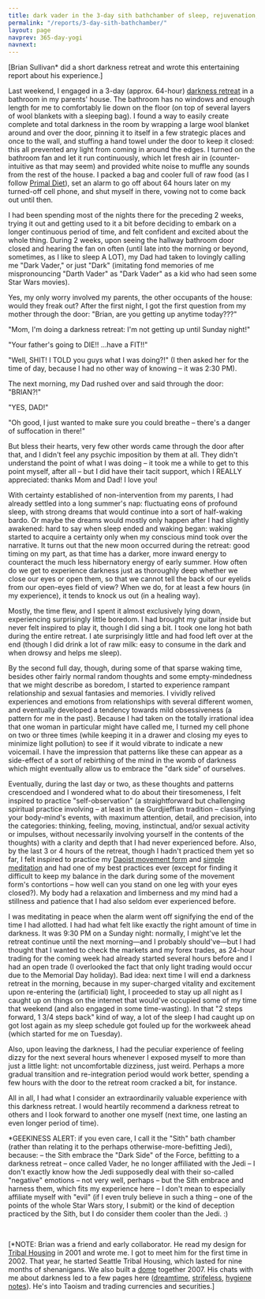 ```yaml
---
title: dark vader in the 3-day sith bathchamber of sleep, rejuvenation, and lust
permalink: "/reports/3-day-sith-bathchamber/"
layout: page
navprev: 365-day-yogi
navnext: 
---
```


[Brian Sullivan* did a short darkness retreat and wrote this entertaining report about his experience.]

Last weekend, I engaged in a 3-day (approx. 64-hour) [darkness retreat][1] in a bathroom in my parents' house. The bathroom has no windows and enough length for me to comfortably lie down on the floor (on top of several layers of wool blankets with a sleeping bag). I found a way to easily create complete and total darkness in the room by wrapping a large wool blanket around and over the door, pinning it to itself in a few strategic places and once to the wall, and stuffing a hand towel under the door to keep it closed: this all prevented any light from coming in around the edges. I turned on the bathroom fan and let it run continuously, which let fresh air in (counter-intuitive as that may seem) and provided white noise to muffle any sounds from the rest of the house. I packed a bag and cooler full of raw food (as I follow [Primal Diet][2]), set an alarm to go off about 64 hours later on my turned-off cell phone, and shut myself in there, vowing not to come back out until then.

I had been spending most of the nights there for the preceding 2 weeks, trying it out and getting used to it a bit before deciding to embark on a longer continuous period of time, and felt confident and excited about the whole thing. During 2 weeks, upon seeing the hallway bathroom door closed and hearing the fan on often (until late into the morning or beyond, sometimes, as I like to sleep A LOT), my Dad had taken to lovingly calling me "Dark Vader," or just "Dark" (imitating fond memories of me mispronouncing "Darth Vader" as "Dark Vader" as a kid who had seen some Star Wars movies).

Yes, my only worry involved my parents, the other occupants of the house: would they freak out? After the first night, I got the first question from my mother through the door: "Brian, are you getting up anytime today???"

"Mom, I'm doing a darkness retreat: I'm not getting up until Sunday night!"

"Your father's going to DIE!! …have a FIT!!"

"Well, SHIT! I TOLD you guys what I was doing?!" (I then asked her for the time of day, because I had no other way of knowing – it was 2:30 PM).

The next morning, my Dad rushed over and said through the door: "BRIAN?!"

"YES, DAD!"

"Oh good, I just wanted to make sure you could breathe – there's a danger of suffocation in there!" 

But bless their hearts, very few other words came through the door after that, and I didn't feel any psychic imposition by them at all. They didn't understand the point of what I was doing – it took me a while to get to this point myself, after all – but I did have their tacit support, which I REALLY appreciated: thanks Mom and Dad! I love you!

With certainty established of non-intervention from my parents, I had already settled into a long summer's nap: fluctuating eons of profound sleep, with strong dreams that would continue into a sort of half-waking bardo. Or maybe the dreams would mostly only happen after I had slightly awakened: hard to say when sleep ended and waking began: waking started to acquire a certainty only when my conscious mind took over the narrative. It turns out that the new moon occurred during the retreat: good timing on my part, as that time has a darker, more inward energy to counteract the much less hibernatory energy of early summer. How often do we get to experience darkness just as thoroughly deep whether we close our eyes or open them, so that we cannot tell the back of our eyelids from our open-eyes field of view? When we do, for at least a few hours (in my experience), it tends to knock us out (in a healing way).

Mostly, the time flew, and I spent it almost exclusively lying down, experiencing surprisingly little boredom. I had brought my guitar inside but never felt inspired to play it, though I did sing a bit. I took one long hot bath during the entire retreat. I ate surprisingly little and had food left over at the end (though I did drink a lot of raw milk: easy to consume in the dark and when drowsy and helps me sleep).

By the second full day, though, during some of that sparse waking time, besides other fairly normal random thoughts and some empty-mindedness that we might describe as boredom, I started to experience rampant relationship and sexual fantasies and memories. I vividly relived experiences and emotions from relationships with several different women, and eventually developed a tendency towards mild obsessiveness (a pattern for me in the past). Because I had taken on the totally irrational idea that one woman in particular might have called me, I turned my cell phone on two or three times (while keeping it in a drawer and closing my eyes to minimize light pollution) to see if it would vibrate to indicate a new voicemail. I have the impression that patterns like these can appear as a side-effect of a sort of rebirthing of the mind in the womb of darkness which might eventually allow us to embrace the "dark side" of ourselves.

Eventually, during the last day or two, as these thoughts and patterns crescendoed and I wondered what to do about their tiresomeness, I felt inspired to practice "self-observation" (a straightforward but challenging spiritual practice involving – at least in the Gurdjieffian tradition – classifying your body-mind's events, with maximum attention, detail, and precision, into the categories: thinking, feeling, moving, instinctual, and/or sexual activity or impulses, without necessarily involving yourself in the contents of the thoughts) with a clarity and depth that I had never experienced before. Also, by the last 3 or 4 hours of the retreat, though I hadn't practiced them yet so far, I felt inspired to practice my [Daoist movement form][3] and [simple meditation][4] and had one of my best practices ever (except for finding it difficult to keep my balance in the dark during some of the movement form's contortions – how well can you stand on one leg with your eyes closed?). My body had a relaxation and limberness and my mind had a stillness and patience that I had also seldom ever experienced before.

I was meditating in peace when the alarm went off signifying the end of the time I had allotted. I had had what felt like exactly the right amount of time in darkness. It was 9:30 PM on a Sunday night: normally, I might've let the retreat continue until the next morning—and I probably should've—but I had thought that I wanted to check the markets and my forex trades, as 24-hour trading for the coming week had already started several hours before and I had an open trade (I overlooked the fact that only light trading would occur due to the Memorial Day holiday). Bad idea: next time I will end a darkness retreat in the morning, because in my super-charged vitality and excitement upon re-entering the (artificial) light, I proceeded to stay up all night as I caught up on things on the internet that would've occupied some of my time that weekend (and also engaged in some time-wasting). In that "2 steps forward, 1 3/4 steps back" kind of way, a lot of the sleep I had caught up on got lost again as my sleep schedule got fouled up for the workweek ahead (which started for me on Tuesday).

Also, upon leaving the darkness, I had the peculiar experience of feeling dizzy for the next several hours whenever I exposed myself to more than just a little light: not uncomfortable dizziness, just weird. Perhaps a more gradual transition and re-integration period would work better, spending a few hours with the door to the retreat room cracked a bit, for instance.

All in all, I had what I consider an extraordinarily valuable experience with this darkness retreat. I would heartily recommend a darkness retreat to others and I look forward to another one myself (next time, one lasting an even longer period of time).

*GEEKINESS ALERT: if you even care, I call it the "Sith" bath chamber (rather than relating it to the perhaps otherwise-more-befitting Jedi), because:
– the Sith embrace the "Dark Side" of the Force, befitting to a darkness retreat
– once called Vader, he no longer affiliated with the Jedi
– I don't exactly know how the Jedi supposedly deal with their so-called "negative" emotions – not very well, perhaps – but the Sith embrace and harness them, which fits my experience here
– I don't mean to especially affiliate myself with "evil" (if I even truly believe in such a thing – one of the points of the whole Star Wars story, I submit) or the kind of deception practiced by the Sith, but I do consider them cooler than the Jedi. :)

&nbsp;

[*NOTE: Brian was a friend and early collaborator. He read my design for [Tribal Housing][5] in 2001 and wrote me. I got to meet him for the first time in 2002. That year, he started Seattle Tribal Housing, which lasted for nine months of shenanigans. We also built a [dome][6] together 2007. His chats with me about darkness led to a few pages here ([dreamtime][7], [strifeless][8], [hygiene notes][9]). He's into Taoism and trading currencies and securities.]

&nbsp;

[1]: /conjecture
[2]: https://dropout50394.yuku.com/topic/1102?page=1
[3]: https://web.archive.org/web/20120306230230/http://www.traditionaltao.com/index.html/html/site-subsection/ID/9
[4]: https://web.archive.org/web/20110319125347/http://www.traditionaltao.com/index.html/html/site-subsection/ID/11
[5]: /other/tribal-housing/
[6]: https://andrewdurham.shutterfly.com/73
[7]: /conjecture/dreamtime/
[8]: /conjecture/strifeless/
[9]: /conjecture/hygiene-notes/


